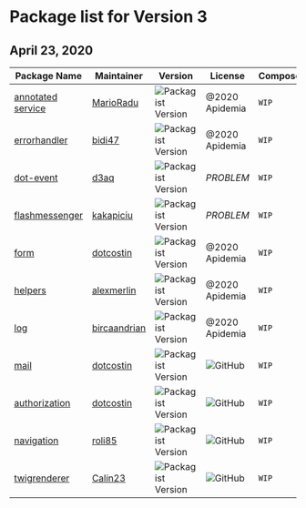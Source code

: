 # Package list for Version 3

## April 23, 2020

| Package Name  | Maintainer | Version | License | Composer | keywords | .gitignore| PHP|
| --- | --- |--- | --- |--- |--- |--- |--- |
| [annotated service](https://github.com/dotkernel/dot-annotated-services) | [MarioRadu](https://github.com/MarioRadu)|![Packagist Version](https://img.shields.io/packagist/v/dotkernel/dot-annotated-services)|@2020 Apidemia| `WIP` |`WIP` |`WIP` |![PHP from Packagist](https://img.shields.io/packagist/php-v/dotkernel/dot-annotated-services/3.0.x-dev) |
| [errorhandler](https://github.com/dotkernel/dot-errorhandler) | [bidi47](https://github.com/bidi47)|![Packagist Version](https://img.shields.io/packagist/v/dotkernel/dot-errorhandler)|@2020 Apidemia| `WIP` |`WIP` |`WIP` |![PHP from Packagist](https://img.shields.io/packagist/php-v/dotkernel/dot-errorhandler/3.0.x-dev)|
| [dot-event](https://github.com/dotkernel/dot-event) | [d3aq](https://github.com/d3aq)|![Packagist Version](https://img.shields.io/packagist/v/dotkernel/dot-event)|*PROBLEM*| `WIP` |`WIP` |`WIP` |![PHP from Packagist](https://img.shields.io/packagist/php-v/dotkernel/dot-event/3.0.x-dev)|
| [flashmessenger](https://github.com/dotkernel/dot-flashmessenger) | [kakapiciu](https://github.com/kakapiciu) |![Packagist Version](https://img.shields.io/packagist/v/dotkernel/dot-flashmessenger)|*PROBLEM*| `WIP` |`WIP` |`WIP` |![PHP from Packagist](https://img.shields.io/packagist/php-v/dotkernel/dot-flashmessenger/3.0.x-dev)|
| [form](https://github.com/dotkernel/dot-form) | [dotcostin](https://github.com/dotcostin)|![Packagist Version](https://img.shields.io/packagist/v/dotkernel/dot-form)|@2020 Apidemia| `WIP` |`WIP` |`WIP` |![PHP from Packagist](https://img.shields.io/packagist/php-v/dotkernel/dot-form/3.0.x-dev)|
| [helpers](https://github.com/dotkernel/dot-helpers) | [alexmerlin](https://github.com/alexmerlin)|![Packagist Version](https://img.shields.io/packagist/v/dotkernel/dot-helpers)|@2020 Apidemia| `WIP` |`WIP` |`WIP` |![PHP from Packagist](https://img.shields.io/packagist/php-v/dotkernel/dot-helpers/3.0.x-dev)|
| [log](https://github.com/dotkernel/dot-log) | [bircaandrian](https://github.com/bircaandrian)|![Packagist Version](https://img.shields.io/packagist/v/dotkernel/dot-log)|@2020 Apidemia| `WIP` |`WIP` |`WIP` |![PHP from Packagist](https://img.shields.io/packagist/php-v/dotkernel/dot-log/3.0.x-dev)|
| [mail](https://github.com/dotkernel/dot-mail) | [dotcostin](https://github.com/dotcostin) |![Packagist Version](https://img.shields.io/packagist/v/dotkernel/dot-mail)|![GitHub](https://img.shields.io/github/license/dotkernel/dot-mail)| `WIP` |`WIP` |`WIP` |![PHP from Packagist](https://img.shields.io/packagist/php-v/dotkernel/dot-mail/3.0.x-dev)|
| [authorization](https://github.com/dotkernel/dot-authorization) | [dotcostin](https://github.com/dotcostin) |![Packagist Version](https://img.shields.io/packagist/v/dotkernel/dot-authorization)|![GitHub](https://img.shields.io/github/license/dotkernel/dot-authorization)| `WIP` |`WIP` |`WIP` |![PHP from Packagist](https://img.shields.io/packagist/php-v/dotkernel/dot-authorization/3.0.x-dev)|
 | [navigation](https://github.com/dotkernel/dot-navigation) | [roli85]( https://github.com/roli85) |![Packagist Version](https://img.shields.io/packagist/v/dotkernel/dot-navigation)|![GitHub](https://img.shields.io/github/license/dotkernel/dot-navigation)| `WIP` |`WIP` |`WIP` |![PHP from Packagist](https://img.shields.io/packagist/php-v/dotkernel/dot-navigation/3.0.x-dev)| 
 | [twigrenderer](https://github.com/dotkernel/dot-twigrenderer) | [Calin23]( https://github.com/Calin23) |![Packagist Version](https://img.shields.io/packagist/v/dotkernel/dot-twigrenderer)|![GitHub](https://img.shields.io/github/license/dotkernel/dot-twigrenderer)| `WIP` |`WIP` |`WIP` |![PHP from Packagist](https://img.shields.io/packagist/php-v/dotkernel/dot-twigrenderer/3.0.x-dev)| 
     
